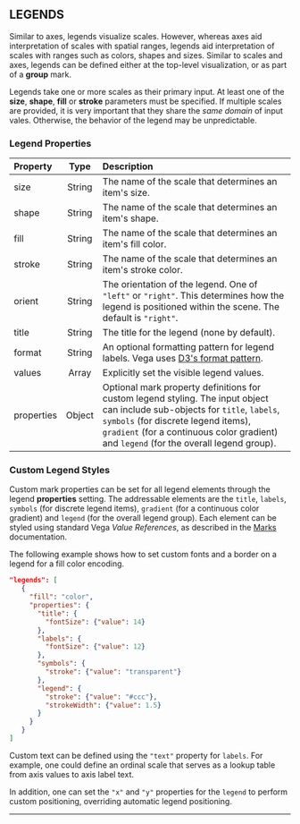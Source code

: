 ## LEGENDS


Similar to axes, legends visualize scales. However, whereas axes aid interpretation of scales with spatial ranges, legends aid interpretation of scales with ranges such as colors, shapes and sizes. Similar to scales and axes, legends can be defined either at the top-level visualization, or as part of a __group__ mark.

Legends take one or more scales as their primary input. At least one of the __size__, __shape__, __fill__ or __stroke__ parameters must be specified. If multiple scales are provided, it is very important that they share the _same domain_ of input vales. Otherwise, the behavior of the legend may be unpredictable.

### Legend Properties

| Property      | Type          | Description    |
| :------------ |:-------------:| :------------- |
| size          | String        | The name of the scale that determines an item's size.|
| shape         | String        | The name of the scale that determines an item's shape.|
| fill          | String        | The name of the scale that determines an item's fill color.|
| stroke        | String        | The name of the scale that determines an item's stroke color.|
| orient        | String        | The orientation of the legend. One of `"left"` or `"right"`. This determines how the legend is positioned within the scene. The default is `"right"`.|
| title         | String        | The title for the legend (none by default).|
| format        | String        | An optional formatting pattern for legend labels. Vega uses [D3's format pattern](https://github.com/mbostock/d3/wiki/Formatting).|
| values        | Array         | Explicitly set the visible legend values.|
| properties    | Object        | Optional mark property definitions for custom legend styling. The input object can include sub-objects for `title`, `labels`, `symbols` (for discrete legend items), `gradient` (for a continuous color gradient) and `legend` (for the overall legend group).|

### Custom Legend Styles
Custom mark properties can be set for all legend elements through the legend __properties__ setting. The addressable elements are the `title`, `labels`, `symbols` (for discrete legend items), `gradient` (for a continuous color gradient) and `legend` (for the overall legend group). Each element can be styled using standard Vega _Value References_, as described in the [Marks](Marks) documentation.

The following example shows how to set custom fonts and a border on a legend for a fill color encoding.
```json
"legends": [
   {
     "fill": "color",
     "properties": {
       "title": {
         "fontSize": {"value": 14}
       },
       "labels": {
         "fontSize": {"value": 12}
       },
       "symbols": {
         "stroke": {"value": "transparent"}
       },
       "legend": {
         "stroke": {"value": "#ccc"},
         "strokeWidth": {"value": 1.5}
       }
     }
   }
]
```

Custom text can be defined using the `"text"` property for `labels`. For example, one could define an ordinal scale that serves as a lookup table from axis values to axis label text.

In addition, one can set the `"x"` and `"y"` properties for the `legend` to perform custom positioning, overriding automatic legend positioning.


-----